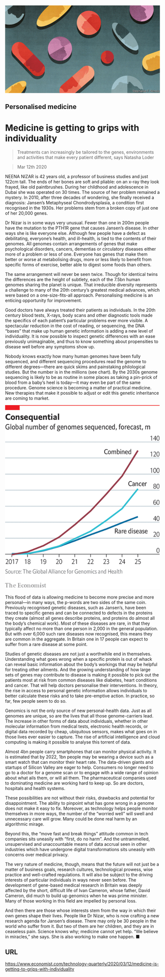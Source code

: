 ![](./images/20200314_TQD001_0.jpg)

## Personalised medicine

# Medicine is getting to grips with individuality

> Treatments can increasingly be tailored to the genes, environments and activities that make every patient different, says Natasha Loder

> Mar 12th 2020

NEENA NIZAR is 42 years old, a professor of business studies and just 122cm tall. The ends of her bones are soft and pliable: on an x-ray they look frayed, like old paintbrushes. During her childhood and adolescence in Dubai she was operated on 30 times. The source of her problem remained a mystery. In 2010, after three decades of wondering, she finally received a diagnosis: Jansen’s Metaphyseal Chondrodysplasia, a condition first recognised in the 1930s. Her problems stem from a broken copy of just one of her 20,000 genes.

Dr Nizar is in some ways very unusual. Fewer than one in 200m people have the mutation to the PTH1R gene that causes Jansen’s disease. In other ways she is like everyone else. Although few people have a defect as debilitating, everyone’s health, and ill-health, is tied to the contents of their genomes. All genomes contain arrangements of genes that make psychological disorders, cancers, dementias or circulatory diseases either more of a problem or less of one. Everyone has genes that make them better or worse at metabolising drugs, more or less likely to benefit from specific forms of exercise, better able to digest some foods than others.

The same arrangement will never be seen twice. Though for identical twins the differences are the height of subtlety, each of the 7.5bn human genomes sharing the planet is unique. That irreducible diversity represents a challenge to many of the 20th century’s greatest medical advances, which were based on a one-size-fits-all approach. Personalising medicine is an enticing opportunity for improvement.

Good doctors have always treated their patients as individuals. In the 20th century blood tests, X-rays, body scans and other diagnostic tools made the specifics of each patient’s particular problems ever more visible. A spectacular reduction in the cost of reading, or sequencing, the DNA “bases” that make up human genetic information is adding a new level of individuality. It is now possible to inspect genetic differences with an ease previously unimaginable, and thus to know something about propensities to disease well before any symptoms show up.

Nobody knows exactly how many human genomes have been fully sequenced, and different sequencing procedures read the genome to different degrees—there are quick skims and painstaking philological studies. But the number is in the millions (see chart). By the 2030s genome sequencing is likely to be as routine in some places as taking a pin-prick of blood from a baby’s heel is today—it may even be part of the same procedure. Genome science is becoming a matter of practical medicine. New therapies that make it possible to adjust or edit this genetic inheritance are coming to market.

![](./images/20200314_TQC483.png)

This flood of data is allowing medicine to become more precise and more personal—in many ways, the p-words are two sides of the same coin. Previously recognised genetic diseases, such as Jansen’s, have been traced to specific genes and can be connected to defects in the proteins they create (almost all genes describe proteins, and proteins do almost all the body’s chemical work). Most of these diseases are rare, in that they typically affect no more than one person in 2,000 in the general population. But with over 6,000 such rare diseases now recognised, this means they are common in the aggregate. In Britain one in 17 people can expect to suffer from a rare disease at some point.

Studies of genetic diseases are not just a worthwhile end in themselves. Understanding what goes wrong when a specific protein is out of whack can reveal basic information about the body’s workings that may be helpful for treating other ailments. And the growing understanding of how large sets of genes may contribute to disease is making it possible to pick out the patients most at risk from common diseases like diabetes, heart conditions and cancer. That will help doctors personalise their interventions. In theory, the rise in access to personal genetic information allows individuals to better calculate these risks and to take pre-emptive action. In practice, so far, few people seem to do so.

Genomics is not the only source of new personal-health data. Just as all genomes are unique, so are the lives that all those genome-carriers lead. The increase in other forms of data about individuals, whether in other molecular information from medical tests, electronic health records, or digital data recorded by cheap, ubiquitous sensors, makes what goes on in those lives ever easier to capture. The rise of artificial intelligence and cloud computing is making it possible to analyse this torrent of data.

Almost 4bn people carry smartphones that can monitor physical activity. It is estimated that by 2022, 1bn people may be wearing a device such as a smart watch that can monitor their heart rate. The data-driven giants and startups of Silicon Valley are eager to help. Consumers no longer need to go to a doctor for a genome scan or to engage with a wide range of opinion about what ails them, or will ail them. The pharmaceutical companies used to dominating medicine are working hard to keep up. So are doctors, hospitals and health systems.

These possibilities are not without their risks, drawbacks and potential for disappointment. The ability to pinpoint what has gone wrong in a genome does not make it easy to fix. Moreover, as technology helps people monitor themselves in more ways, the number of the “worried well” will swell and unnecessary care will grow. Many could be done real harm by an algorithmic mirage.

Beyond this, the “move fast and break things” attitude common in tech companies sits uneasily with “first, do no harm”. And the untrammelled, unsupervised and unaccountable means of data accrual seen in other industries which have undergone digital transformations sits uneasily with concerns over medical privacy.

The very nature of medicine, though, means that the future will not just be a matter of business goals, research cultures, technological prowess, wise practice and well-crafted regulations. It will also be subject to the driving interests of particular individuals in ways never seen before. The development of gene-based medical research in Britain was deeply affected by the short, difficult life of Ivan Cameron, whose father, David Cameron, did much to build up genomics when he was prime minister. Many of those working in this field are impelled by personal loss.

And then there are those whose interests stem from the way in which their own genes shape their lives. People like Dr Nizar, who is now crafting a new research agenda for Jansen’s disease. There may only be 30 people in the world who suffer from it. But two of them are her children, and they are in ceaseless pain. Science knows why; medicine cannot yet help. “We believe in miracles,” she says. She is also working to make one happen. ■

## URL

https://www.economist.com/technology-quarterly/2020/03/12/medicine-is-getting-to-grips-with-individuality
